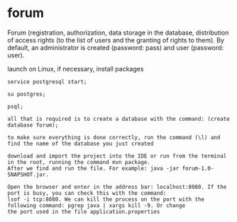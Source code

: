 # forum
Forum (registration, authorization, data storage in the database, distribution of access rights (to the list of users and the granting of rights to them). By default, an administrator is created (password: pass) and user (password: user).

launch on Linux, if necessary, install packages

    service postgresql start;

    su postgres;

    psql;

    all that is required is to create a database with the command: (create database forum);

    to make sure everything is done correctly, run the command (\l) and find the name of the database you just created

    download and import the project into the IDE or run from the terminal in the root, running the command mvn package. 
    After we find and run the file. For example: java -jar forum-1.0-SNAPSHOT.jar. 
    
    Open the browser and enter in the address bar: localhost:8080. If the port is busy, you can check this with the command:
    lsof -i tcp:8080. We can kill the process on the port with the following command: pgrep java | xargs kill -9. Or change
    the port used in the file application.properties
    
